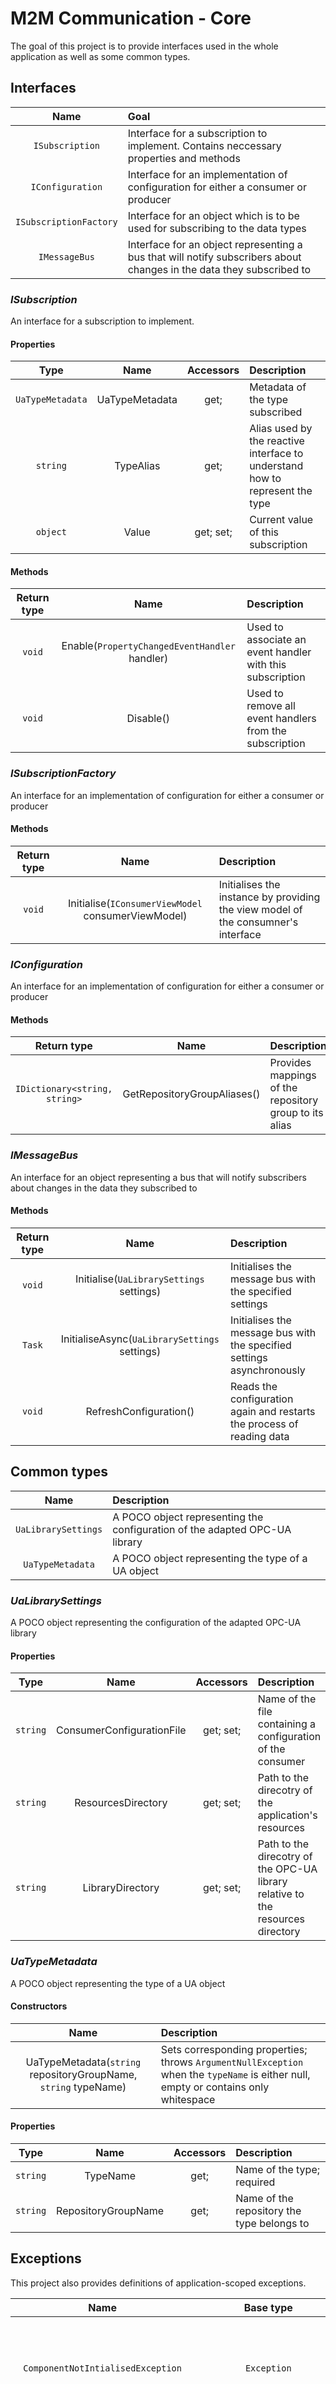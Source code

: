 # M2M Communication - Core

The goal of this project is to provide interfaces used in the whole application as well as some common types.

## Interfaces

| Name | Goal |
|:----:|:-----|
| `ISubscription` | Interface for a subscription to implement. Contains neccessary properties and methods |
| `IConfiguration` | Interface for an implementation of configuration for either a consumer or producer |
| `ISubscriptionFactory` | Interface for an object which is to be used for subscribing to the data types |
| `IMessageBus` | Interface for an object representing a bus that will notify subscribers about changes in the data they subscribed to |

### *ISubscription*

An interface for a subscription to implement.

#### Properties

| Type | Name | Accessors | Description |
|:----:|:----:|:---------:|:------------|
| `UaTypeMetadata` | UaTypeMetadata | get; | Metadata of the type subscribed |
| `string` | TypeAlias | get; | Alias used by the reactive interface to understand how to represent the type |
| `object` | Value | get; set; | Current value of this subscription |

#### Methods

| Return type | Name |  Description |
|:-----------:|:----:|:-------------|
| `void` | Enable(`PropertyChangedEventHandler` handler) | Used to associate an event handler with this subscription |
| `void` | Disable() | Used to remove all event handlers from the subscription |

### *ISubscriptionFactory*

An interface for an implementation of configuration for either a consumer or producer

#### Methods

| Return type | Name |  Description |
|:-----------:|:----:|:-------------|
| `void` | Initialise(`IConsumerViewModel` consumerViewModel) | Initialises the instance by providing the view model of the consumner's interface |

### *IConfiguration*

An interface for an implementation of configuration for either a consumer or producer

#### Methods

| Return type | Name |  Description |
|:-----------:|:----:|:-------------|
| `IDictionary<string, string>` | GetRepositoryGroupAliases() | Provides mappings of the repository group to its alias |

### *IMessageBus*

An interface for an object representing a bus that will notify subscribers about changes in the data they subscribed to

#### Methods

| Return type | Name |  Description |
|:-----------:|:----:|:-------------|
| `void` | Initialise(`UaLibrarySettings` settings)| Initialises the message bus with the specified settings |
| `Task` | InitialiseAsync(`UaLibrarySettings` settings)| Initialises the message bus with the specified settings asynchronously |
| `void` | RefreshConfiguration() | Reads the configuration again and restarts the process of reading data |

## Common types

| Name | Description |
|:----:|:-----|
| `UaLibrarySettings` | A POCO object representing the configuration of the adapted OPC-UA library |
| `UaTypeMetadata` | A POCO object representing the type of a UA object |

### *UaLibrarySettings*

A POCO object representing the configuration of the adapted OPC-UA library

#### Properties

| Type | Name | Accessors | Description |
|:----:|:----:|:---------:|:------------|
| `string` | ConsumerConfigurationFile | get; set; | Name of the file containing a configuration of the consumer |
| `string` | ResourcesDirectory | get; set; | Path to the direcotry of the application's resources |
| `string` | LibraryDirectory | get; set; | Path to the direcotry of the OPC-UA library relative to the resources directory |

### *UaTypeMetadata*

A POCO object representing the type of a UA object

#### Constructors

| Name | Description |
|:----:|:------------|
|UaTypeMetadata(`string` repositoryGroupName, `string` typeName)| Sets corresponding properties; throws `ArgumentNullException` when the `typeName` is either null, empty or contains only whitespace |

#### Properties

| Type | Name | Accessors | Description |
|:----:|:----:|:---------:|:------------|
|`string`|TypeName| get; | Name of the type; required |
|`string`|RepositoryGroupName| get; | Name of the repository the type belongs to |

## Exceptions

This project also provides definitions of application-scoped exceptions.

| Name | Base type | Possible cause |
|:----:|:---------:|:---------------|
| `ComponentNotIntialisedException` | `Exception` | Thrown when something tries to call an uninitialised object or an object on which DI failed to inject a property |
| `ConfigurationFileNotFoundException` | `FileNotFoundException` | Thrown when the application couldn't find the configuration file (Either be it a OPC-UA consumer configuration or any other) |
| `UnsupportedTypeException` | `Exception` | Thrown when the configuration implies a subscription to a type which isn't supported by the library or when trying to subscribe to a type that is not contained within the configuration |
| `ValueRankOutOfRangeException` | `ArgumentOutOfRangeException` | Thrown when the configuration implies a subscription to a type with an unsupported value of the `ValueRank` property (for example multidimensional arrays - values >= 2) |
